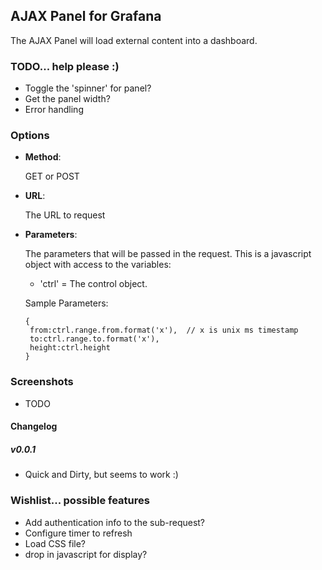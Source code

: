 ## AJAX Panel for Grafana

The AJAX Panel will load external content into a dashboard.  


### TODO... help please :)
 - Toggle the 'spinner' for panel?
 - Get the panel width?
 - Error handling


### Options

- **Method**:

  GET or POST

- **URL**:

  The URL to request

- **Parameters**:

  The parameters that will be passed in the request.  This is a javascript object with access to the variables:
  	- 'ctrl' = The control object.
  
  Sample Parameters:
	```
	{
	 from:ctrl.range.from.format('x'),  // x is unix ms timestamp
	 to:ctrl.range.to.format('x'), 
	 height:ctrl.height
	}
	```



### Screenshots

- TODO

#### Changelog

##### v0.0.1

- Quick and Dirty, but seems to work :)



### Wishlist... possible features
 - Add authentication info to the sub-request?
 - Configure timer to refresh
 - Load CSS file?
 - drop in javascript for display?
